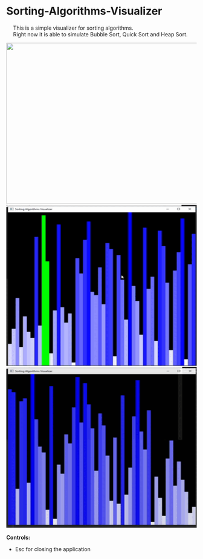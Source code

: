# Sorting-Algorithms-Visualizer

&emsp; This is a simple visualizer for sorting algorithms. <br/>
&emsp; Right now it is able to simulate Bubble Sort, Quick Sort and Heap Sort. <br/>

<p align = "center">
  <img width="505" height="425" src="https://github.com/Razvan48/Sorting-Algorithms-Visualizer/blob/main/Demo/Bubble Sort.gif">
  <img width="505" height="425" src="https://github.com/Razvan48/Sorting-Algorithms-Visualizer/blob/main/Demo/Quick Sort.gif">
  <img width="505" height="425" src="https://github.com/Razvan48/Sorting-Algorithms-Visualizer/blob/main/Demo/Heap Sort.gif">
</p>

**Controls:** <br/>
- Esc for closing the application <br/>

